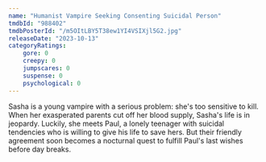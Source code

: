```yaml
---
name: "Humanist Vampire Seeking Consenting Suicidal Person"
tmdbId: "988402"
tmdbPosterId: "/m5OItLBY5T38ew1YI4VSIXjl5G2.jpg"
releaseDate: "2023-10-13"
categoryRatings:
    gore: 0
    creepy: 0
    jumpscares: 0
    suspense: 0
    psychological: 0
---
```

Sasha is a young vampire with a serious problem: she's too sensitive to kill. When her exasperated parents cut off her blood supply, Sasha's life is in jeopardy. Luckily, she meets Paul, a lonely teenager with suicidal tendencies who is willing to give his life to save hers. But their friendly agreement soon becomes a nocturnal quest to fulfill Paul's last wishes before day breaks.
